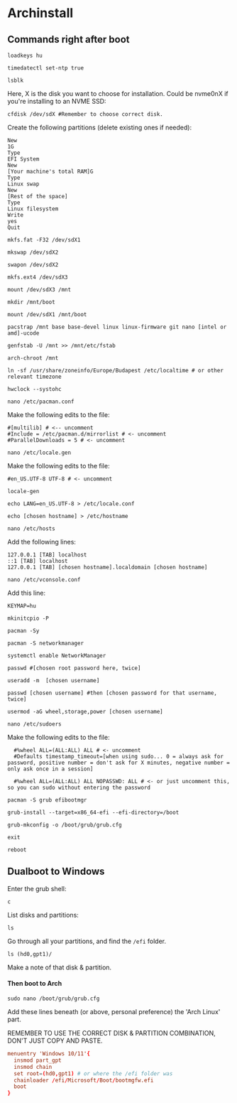 # Archinstall

## Commands right after boot

```shell
loadkeys hu
```

```shell
timedatectl set-ntp true
```

```shell
lsblk
```

Here, X is the disk you want to choose for installation. Could be nvme0nX if you're installing to an NVME SSD:

```shell
cfdisk /dev/sdX #Remember to choose correct disk.
```

Create the following partitions (delete existing ones if needed):
```
New
1G
Type
EFI System
New
[Your machine's total RAM]G
Type
Linux swap
New
[Rest of the space]
Type
Linux filesystem
Write
yes
Quit
```

```shell
mkfs.fat -F32 /dev/sdX1
```

```shell
mkswap /dev/sdX2
```

```shell
swapon /dev/sdX2
```

```shell
mkfs.ext4 /dev/sdX3
```

```shell
mount /dev/sdX3 /mnt
```

```shell
mkdir /mnt/boot
```

```shell
mount /dev/sdX1 /mnt/boot
```

```shell
pacstrap /mnt base base-devel linux linux-firmware git nano [intel or amd]-ucode
```

```shell
genfstab -U /mnt >> /mnt/etc/fstab
```

```shell
arch-chroot /mnt
```

```shell
ln -sf /usr/share/zoneinfo/Europe/Budapest /etc/localtime # or other relevant timezone
```

```shell
hwclock --systohc
```

```shell
nano /etc/pacman.conf
```

Make the following edits to the file:

```
#[multilib] # <-- uncomment
#Include = /etc/pacman.d/mirrorlist # <- uncomment
#ParallelDownloads = 5 # <- uncomment
```

```shell
nano /etc/locale.gen
```

Make the following edits to the file:

```
#en_US.UTF-8 UTF-8 # <- uncomment
```

```shell
locale-gen
```

```shell
echo LANG=en_US.UTF-8 > /etc/locale.conf
```

```shell
echo [chosen hostname] > /etc/hostname
```

```shell
nano /etc/hosts
```

Add the following lines:

```
127.0.0.1 [TAB] localhost
::1 [TAB] localhost
127.0.0.1 [TAB] [chosen hostname].localdomain [chosen hostname]
```

```shell
nano /etc/vconsole.conf
```

Add this line: 

```
KEYMAP=hu
```

```shell
mkinitcpio -P
```

```shell
pacman -Sy
```

```shell
pacman -S networkmanager
```

```shell
systemctl enable NetworkManager
```

```shell
passwd #[chosen root password here, twice]
```

```shell
useradd -m  [chosen username]
```

```shell
passwd [chosen username] #then [chosen password for that username, twice]
```

```shell
usermod -aG wheel,storage,power [chosen username]
```

```shell
nano /etc/sudoers
```

Make the following edits to the file:

```
  #%wheel ALL=(ALL:ALL) ALL # <- uncomment
  #Defaults timestamp_timeout=[when using sudo... 0 = always ask for password, positive number = don't ask for X minutes, negative number = only ask once in a session]

  #%wheel ALL=(ALL:ALL) ALL NOPASSWD: ALL # <- or just uncomment this, so you can sudo without entering the password
```

```shell
pacman -S grub efibootmgr
```

```shell
grub-install --target=x86_64-efi --efi-directory=/boot
```

```shell
grub-mkconfig -o /boot/grub/grub.cfg
```

```shell
exit
```

```shell
reboot
```

## Dualboot to Windows

Enter the grub shell:

```shell
c
```

List disks and partitions:

```shell
ls
```

Go through all your partitions, and find the ```/efi``` folder.

```shell
ls (hd0,gpt1)/
```

Make a note of that disk & partition.

#### Then boot to Arch

```shell
sudo nano /boot/grub/grub.cfg
```

Add these lines beneath (or above, personal preference) the 'Arch Linux' part.

REMEMBER TO USE THE CORRECT DISK & PARTITION COMBINATION, DON'T JUST COPY AND PASTE.

```conf
menuentry 'Windows 10/11'{
  insmod part_gpt
  insmod chain
  set root=(hd0,gpt1) # or where the /efi folder was
  chainloader /efi/Microsoft/Boot/bootmgfw.efi
  boot
}
```
